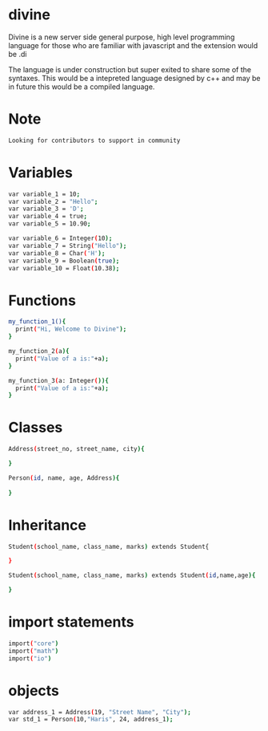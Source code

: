 # divine
Divine is a new server side general purpose, high level programming language for those who are familiar with javascript and the extension would be .di

The language is under construction but super exited to share some of the syntaxes. This would be a intepreted language designed by c++ and may be in future this would be a compiled language.

# Note
```bash
Looking for contributors to support in community
```

# Variables

```bash
var variable_1 = 10;
var variable_2 = "Hello";
var variable_3 = 'D';
var variable_4 = true;
var variable_5 = 10.90;

var variable_6 = Integer(10);
var variable_7 = String("Hello");
var variable_8 = Char('H');
var variable_9 = Boolean(true);
var variable_10 = Float(10.38);
```

# Functions

```bash
my_function_1(){
  print("Hi, Welcome to Divine");
}

my_function_2(a){
  print("Value of a is:"+a);
}

my_function_3(a: Integer()){
  print("Value of a is:"+a);
}
```

# Classes

```bash
Address(street_no, street_name, city){

}

Person(id, name, age, Address){
  
}
```

# Inheritance

```bash
Student(school_name, class_name, marks) extends Student{

}

Student(school_name, class_name, marks) extends Student(id,name,age){

}
```

# import statements

```bash
import("core")
import("math")
import("io")
```

# objects

```bash
var address_1 = Address(19, "Street Name", "City");
var std_1 = Person(10,"Haris", 24, address_1);
```
